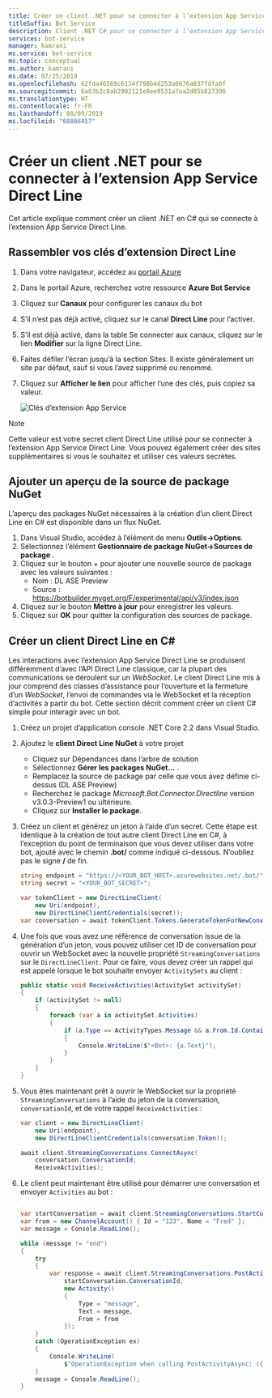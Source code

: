 ```yaml
---
title: Créer un client .NET pour se connecter à l’extension App Service Direct Line
titleSuffix: Bot Service
description: Client .NET C# pour se connecter à l’extension App Service Direct Line
services: bot-service
manager: kamrani
ms.service: bot-service
ms.topic: conceptual
ms.author: kamrani
ms.date: 07/25/2019
ms.openlocfilehash: 62fda46569c6134f798b4d253a0676a037fdfa0f
ms.sourcegitcommit: 6a83b2c8ab2902121e8ee9531a7aa2d85b827396
ms.translationtype: HT
ms.contentlocale: fr-FR
ms.lasthandoff: 08/09/2019
ms.locfileid: "68866457"
---
```

# <a name="create-net-client-to-connect-to-direct-line-app-service-extension"></a>Créer un client .NET pour se connecter à l’extension App Service Direct Line

Cet article explique comment créer un client .NET en C# qui se connecte à l’extension App Service Direct Line.

## <a name="gather-your-direct-line-extension-keys"></a>Rassembler vos clés d’extension Direct Line

1. Dans votre navigateur, accédez au [portail Azure](https://portal.azure.com/)
1. Dans le portail Azure, recherchez votre ressource **Azure Bot Service**
1. Cliquez sur **Canaux** pour configurer les canaux du bot
1. S’il n’est pas déjà activé, cliquez sur le canal **Direct Line** pour l’activer. 
1. S’il est déjà activé, dans la table Se connecter aux canaux, cliquez sur le lien **Modifier** sur la ligne Direct Line.
1. Faites défiler l’écran jusqu’à la section Sites. Il existe généralement un site par défaut, sauf si vous l’avez supprimé ou renommé.
1. Cliquez sur **Afficher le lien** pour afficher l’une des clés, puis copiez sa valeur.

    ![Clés d’extension App Service](./media/channels/direct-line-extension-extension-keys-net-client.png)

> [!NOTE]
> Cette valeur est votre secret client Direct Line utilisé pour se connecter à l’extension App Service Direct Line. Vous pouvez également créer des sites supplémentaires si vous le souhaitez et utiliser ces valeurs secrètes.

## <a name="add-the-preview-nuget-package-source"></a>Ajouter un aperçu de la source de package NuGet

L’aperçu des packages NuGet nécessaires à la création d’un client Direct Line en C# est disponible dans un flux NuGet.

1. Dans Visual Studio, accédez à l’élément de menu **Outils->Options**.
1. Sélectionnez l’élément **Gestionnaire de package NuGet->Sources de package** .
1. Cliquez sur le bouton + pour ajouter une nouvelle source de package avec les valeurs suivantes :
    - Nom : DL ASE Preview
    - Source : https://botbuilder.myget.org/F/experimental/api/v3/index.json
1. Cliquez sur le bouton **Mettre à jour** pour enregistrer les valeurs.
1. Cliquez sur **OK** pour quitter la configuration des sources de package.

## <a name="create-a-c-direct-line-client"></a>Créer un client Direct Line en C#

Les interactions avec l’extension App Service Direct Line se produisent différemment d’avec l’API Direct Line classique, car la plupart des communications se déroulent sur un *WebSocket*. Le client Direct Line mis à jour comprend des classes d’assistance pour l’ouverture et la fermeture d’un *WebSocket*, l’envoi de commandes via le WebSocket et la réception d’activités à partir du bot. Cette section décrit comment créer un client C# simple pour interagir avec un bot.

1. Créez un projet d’application console .NET Core 2.2 dans Visual Studio.
1. Ajoutez le **client Direct Line NuGet** à votre projet
    - Cliquez sur Dépendances dans l’arbre de solution
    - Sélectionnez **Gérer les packages NuGet...** .
    - Remplacez la source de package par celle que vous avez définie ci-dessus (DL ASE Preview)
    - Recherchez le package *Microsoft.Bot.Connector.Directline* version v3.0.3-Preview1 ou ultérieure.
    - Cliquez sur **Installer le package**.
1. Créez un client et générez un jeton à l’aide d’un secret. Cette étape est identique à la création de tout autre client Direct Line en C#, à l’exception du point de terminaison que vous devez utiliser dans votre bot, ajouté avec le chemin **.bot/** comme indiqué ci-dessous. N’oubliez pas le signe **/** de fin.

    ```csharp
    string endpoint = "https://<YOUR_BOT_HOST>.azurewebsites.net/.bot/";
    string secret = "<YOUR_BOT_SECRET>";

    var tokenClient = new DirectLineClient(
        new Uri(endpoint),
        new DirectLineClientCredentials(secret));
    var conversation = await tokenClient.Tokens.GenerateTokenForNewConversationAsync();
    ```

1. Une fois que vous avez une référence de conversation issue de la génération d’un jeton, vous pouvez utiliser cet ID de conversation pour ouvrir un WebSocket avec la nouvelle propriété `StreamingConversations` sur le `DirectLineClient`. Pour ce faire, vous devez créer un rappel qui est appelé lorsque le bot souhaite envoyer `ActivitySets` au client :

    ```csharp
    public static void ReceiveActivities(ActivitySet activitySet)
    {
        if (activitySet != null)
        {
            foreach (var a in activitySet.Activities)
            {
                if (a.Type == ActivityTypes.Message && a.From.Id.Contains("bot"))
                {
                    Console.WriteLine($"<Bot>: {a.Text}");
                }
            }
        }
    }
    ```

1. Vous êtes maintenant prêt à ouvrir le WebSocket sur la propriété `StreamingConversations` à l’aide du jeton de la conversation, `conversationId`, et de votre rappel `ReceiveActivities` :

    ```csharp
    var client = new DirectLineClient(
        new Uri(endpoint),
        new DirectLineClientCredentials(conversation.Token));

    await client.StreamingConversations.ConnectAsync(
        conversation.ConversationId,
        ReceiveActivities);
    ```

1. Le client peut maintenant être utilisé pour démarrer une conversation et envoyer `Activities` au bot :

    ```csharp

    var startConversation = await client.StreamingConversations.StartConversationAsync();
    var from = new ChannelAccount() { Id = "123", Name = "Fred" };
    var message = Console.ReadLine();

    while (message != "end")
    {
        try
        {
            var response = await client.StreamingConversations.PostActivityAsync(
                startConversation.ConversationId,
                new Activity()
                {
                    Type = "message",
                    Text = message,
                    From = from
                });
        }
        catch (OperationException ex)
        {
            Console.WriteLine(
                $"OperationException when calling PostActivityAsync: ({ex.StatusCode})");
        }
        message = Console.ReadLine();
    }
    ```
